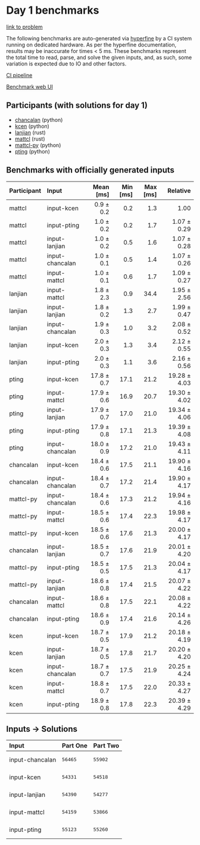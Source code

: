 # Day 1 benchmarks

[link to problem](https://adventofcode.com/2023/day/1)

The following benchmarks are auto-generated via
[hyperfine](https://github.com/sharkdp/hyperfine) by a CI system running on
dedicated hardware. As per the hyperfine documentation, results may be
inaccurate for times < 5 ms. These benchmarks represent the total time to read,
parse, and solve the given inputs, and, as such, some variation is expected due
to IO and other factors.

[CI pipeline](http://ci.papercode.net:8080/teams/main/pipelines/aoc2023)

[Benchmark web UI](https://aoc.ancalagon.black)


## Participants (with solutions for day 1)

- [chancalan](https://github.com/chancalan/aoc2023) (python)
- [kcen](https://github.com/kcen/aoc2023) (python)
- [lanjian](https://github.com/lanjian/aoc-2023) (rust)
- [mattcl](https://github.com/mattcl/aoc2023) (rust)
- [mattcl-py](https://github.com/mattcl/aoc2023-py) (python)
- [pting](https://github.com/pting/aoc2023) (python)


## Benchmarks with officially generated inputs

| Participant | Input | Mean [ms] | Min [ms] | Max [ms] | Relative |
|:---|:---|---:|---:|---:|---:|
| mattcl | input-kcen | 0.9 ± 0.2 | 0.2 | 1.3 | 1.00 |
| mattcl | input-pting | 1.0 ± 0.2 | 0.2 | 1.7 | 1.07 ± 0.29 |
| mattcl | input-lanjian | 1.0 ± 0.2 | 0.5 | 1.6 | 1.07 ± 0.28 |
| mattcl | input-chancalan | 1.0 ± 0.1 | 0.5 | 1.4 | 1.07 ± 0.26 |
| mattcl | input-mattcl | 1.0 ± 0.1 | 0.6 | 1.7 | 1.09 ± 0.27 |
| lanjian | input-mattcl | 1.8 ± 2.3 | 0.9 | 34.4 | 1.95 ± 2.56 |
| lanjian | input-lanjian | 1.8 ± 0.2 | 1.3 | 2.7 | 1.99 ± 0.47 |
| lanjian | input-chancalan | 1.9 ± 0.3 | 1.0 | 3.2 | 2.08 ± 0.52 |
| lanjian | input-kcen | 2.0 ± 0.3 | 1.3 | 3.4 | 2.12 ± 0.55 |
| lanjian | input-pting | 2.0 ± 0.3 | 1.1 | 3.6 | 2.16 ± 0.56 |
| pting | input-kcen | 17.8 ± 0.7 | 17.1 | 21.2 | 19.28 ± 4.03 |
| pting | input-mattcl | 17.9 ± 0.6 | 16.9 | 20.7 | 19.30 ± 4.02 |
| pting | input-lanjian | 17.9 ± 0.7 | 17.0 | 21.0 | 19.34 ± 4.06 |
| pting | input-pting | 17.9 ± 0.8 | 17.1 | 21.3 | 19.39 ± 4.08 |
| pting | input-chancalan | 18.0 ± 0.9 | 17.2 | 21.0 | 19.43 ± 4.11 |
| chancalan | input-kcen | 18.4 ± 0.6 | 17.5 | 21.1 | 19.90 ± 4.16 |
| chancalan | input-chancalan | 18.4 ± 0.7 | 17.2 | 21.4 | 19.90 ± 4.17 |
| mattcl-py | input-chancalan | 18.4 ± 0.6 | 17.3 | 21.2 | 19.94 ± 4.16 |
| mattcl-py | input-mattcl | 18.5 ± 0.6 | 17.4 | 22.3 | 19.98 ± 4.17 |
| mattcl-py | input-kcen | 18.5 ± 0.6 | 17.6 | 21.3 | 20.00 ± 4.17 |
| chancalan | input-lanjian | 18.5 ± 0.7 | 17.6 | 21.9 | 20.01 ± 4.20 |
| mattcl-py | input-pting | 18.5 ± 0.5 | 17.5 | 21.3 | 20.04 ± 4.17 |
| mattcl-py | input-lanjian | 18.6 ± 0.8 | 17.4 | 21.5 | 20.07 ± 4.22 |
| chancalan | input-mattcl | 18.6 ± 0.8 | 17.5 | 22.1 | 20.08 ± 4.22 |
| chancalan | input-pting | 18.6 ± 0.9 | 17.4 | 21.6 | 20.14 ± 4.26 |
| kcen | input-kcen | 18.7 ± 0.5 | 17.9 | 21.2 | 20.18 ± 4.19 |
| kcen | input-lanjian | 18.7 ± 0.5 | 17.8 | 21.7 | 20.20 ± 4.20 |
| kcen | input-chancalan | 18.7 ± 0.7 | 17.5 | 21.9 | 20.25 ± 4.24 |
| kcen | input-mattcl | 18.8 ± 0.7 | 17.5 | 22.0 | 20.33 ± 4.27 |
| kcen | input-pting | 18.9 ± 0.8 | 17.8 | 22.3 | 20.39 ± 4.29 |


## Inputs -> Solutions

| Input | Part One | Part Two |
|:---|:---|:---|
|input-chancalan|<pre>56465</pre>|<pre>55902</pre>|
|input-kcen|<pre>54331</pre>|<pre>54518</pre>|
|input-lanjian|<pre>54390</pre>|<pre>54277</pre>|
|input-mattcl|<pre>54159</pre>|<pre>53866</pre>|
|input-pting|<pre>55123</pre>|<pre>55260</pre>|